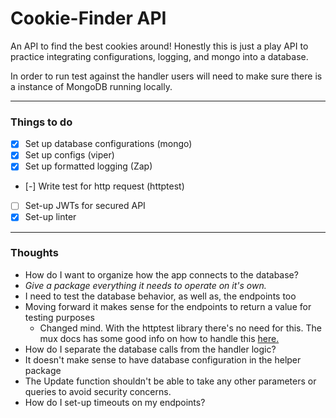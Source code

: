# Cookie-Finder API

An API to find the best cookies around! Honestly this is just a play API to practice integrating configurations, logging, and mongo into a database.

In order to run test against the handler users will need to make sure there is a instance of MongoDB running locally.

---

### Things to do 

- [x] Set up database configurations (mongo)
- [x] Set up configs (viper)
- [x] Set up formatted logging (Zap)
- [-] Write test for http request (httptest)
- [ ] Set-up JWTs for secured API
- [x] Set-up linter

--- 

### Thoughts

- How do I want to organize how the app connects to the database?
- *Give a package everything it needs to operate on it's own.*
- I need to test the database behavior, as well as, the endpoints too
- Moving forward it makes sense for the endpoints to return a value for testing purposes
  - Changed mind. With the httptest library there's no need for this. The mux docs has some good info on how to handle this [here.](https://github.com/gorilla/mux#testing-handlers)
- How do I separate the database calls from the handler logic?
- It doesn't make sense to have database configuration in the helper package
- The Update function shouldn't be able to take any other parameters or queries to avoid security concerns.
- How do I set-up timeouts on my endpoints?